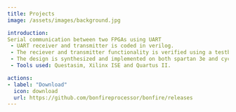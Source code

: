 ```yaml
---
title: Projects
image: /assets/images/background.jpg

introduction:
Serial communication between two FPGAs using UART
 - UART receiver and transmitter is coded in verilog.
 - The reciever and transmitter functionality is verified using a testbench.
 - The design is synthesized and implemented on both spartan 3e and cyclone IV FPGA.
 - Tools used: Questasim, Xilinx ISE and Quartus II.

actions:
- label: "Download"
  icon: download
  url: https://github.com/bonfireprocessor/bonfire/releases
---
```



